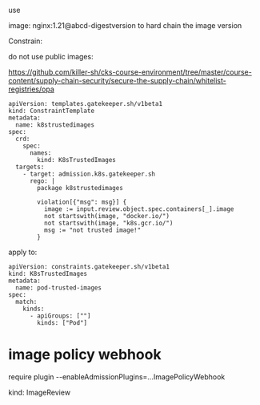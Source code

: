 
use 

image: nginx:1.21@abcd-digestversion 
to hard chain the image version

Constrain:

do not use public images:

https://github.com/killer-sh/cks-course-environment/tree/master/course-content/supply-chain-security/secure-the-supply-chain/whitelist-registries/opa

```commandline
apiVersion: templates.gatekeeper.sh/v1beta1
kind: ConstraintTemplate
metadata:
  name: k8strustedimages
spec:
  crd:
    spec:
      names:
        kind: K8sTrustedImages
  targets:
    - target: admission.k8s.gatekeeper.sh
      rego: |
        package k8strustedimages

        violation[{"msg": msg}] {
          image := input.review.object.spec.containers[_].image
          not startswith(image, "docker.io/")
          not startswith(image, "k8s.gcr.io/")
          msg := "not trusted image!"
        }
```


apply to:
```commandline
apiVersion: constraints.gatekeeper.sh/v1beta1
kind: K8sTrustedImages
metadata:
  name: pod-trusted-images
spec:
  match:
    kinds:
      - apiGroups: [""]
        kinds: ["Pod"]
```



# image policy webhook
require plugin
--enableAdmissionPlugins=...ImagePolicyWebhook

kind: ImageReview



